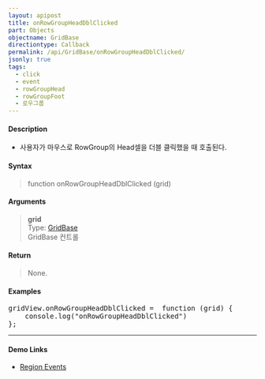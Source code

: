 ```yaml
---
layout: apipost
title: onRowGroupHeadDblClicked
part: Objects
objectname: GridBase
directiontype: Callback
permalink: /api/GridBase/onRowGroupHeadDblClicked/
jsonly: true
tags:
  - click
  - event
  - rowGroupHead
  - rowGroupFoot
  - 로우그룹
---
```



#### Description

* 사용자가 마우스로 RowGroup의 Head셀을 더블 클릭했을 때 호출된다.  

#### Syntax

> function onRowGroupHeadDblClicked (grid)  

#### Arguments

> **grid**  
> Type: [GridBase](/api/GridBase/)  
> GridBase 컨트롤  

#### Return

> None.  

#### Examples 

<pre class="prettyprint">
gridView.onRowGroupHeadDblClicked =  function (grid) {
    console.log("onRowGroupHeadDblClicked")
};
</pre>

---

#### Demo Links

*  [Region Events](http://demo.realgrid.com/Event/RegionEvents/)
